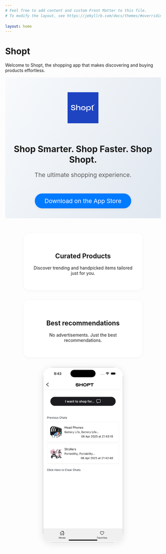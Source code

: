 ```yaml
---
# Feel free to add content and custom Front Matter to this file.
# To modify the layout, see https://jekyllrb.com/docs/themes/#overriding-theme-defaults

layout: home
---
```


# Shopt

Welcome to Shopt, the shopping app that makes discovering and buying products effortless.

<div class="hero">
  <img src="/assets/shopt-logo.png" alt="Shopt app logo" class="app-logo">
  <h1>Shop Smarter. Shop Faster. Shop Shopt.</h1>
  <p class="subtitle">The ultimate shopping experience.</p>
  <a href="#download" class="cta-btn">Download on the App Store</a>
</div>

<div class="features">
  <div class="feature">
    <h2>Curated Products</h2>
    <p>Discover trending and handpicked items tailored just for you.</p>
  </div>
  <!-- <div class="feature">
    <h2>Seamless Checkout</h2>
    <p>Fast, secure, and easy checkout with Apple Pay integration.</p>
  </div> -->
  <div class="feature">
    <h2>Best recommendations</h2>
    <p>No advertisements. Just the best recommendations.</p>
  </div>
</div>

<div class="app-preview">
  <img src="/assets/shopt-app-preview.png" alt="Shopt app preview" class="app-screenshot">
</div>

<!-- <div id="download" class="download-section">
  <a href="#" class="app-store-badge">
    <img src="/assets/app-store-badge.svg" alt="Download on the App Store">
  </a>
  <p class="note">Coming soon to the App Store</p>
</div> -->

<style>
.hero {
  text-align: center;
  padding: 3rem 1rem 2rem 1rem;
  background: linear-gradient(120deg, #f8fafc 0%, #e0e7ef 100%);
}
.app-logo {
  width: 100px;
  margin-bottom: 1.5rem;
}
.cta-btn {
  display: inline-block;
  margin-top: 1.5rem;
  padding: 0.75rem 2rem;
  background: #007aff;
  color: #fff;
  border-radius: 2rem;
  font-size: 1.2rem;
  text-decoration: none;
  box-shadow: 0 2px 8px rgba(0,0,0,0.08);
  transition: background 0.2s;
}
.cta-btn:hover {
  background: #005ecb;
}
.subtitle {
  color: #555;
  font-size: 1.2rem;
  margin-bottom: 1.5rem;
}
.features {
  display: flex;
  flex-wrap: wrap;
  justify-content: center;
  gap: 2rem;
  margin: 3rem 0 2rem 0;
}
.feature {
  background: #fff;
  border-radius: 1rem;
  box-shadow: 0 2px 12px rgba(0,0,0,0.04);
  padding: 2rem;
  max-width: 320px;
  flex: 1 1 250px;
  text-align: center;
}
.app-preview {
  text-align: center;
  margin: 2rem 0;
}
.app-screenshot {
  width: 260px;
  border-radius: 2rem;
  box-shadow: 0 4px 24px rgba(0,0,0,0.10);
}
.download-section {
  text-align: center;
  margin: 3rem 0 2rem 0;
}
.app-store-badge img {
  width: 180px;
}
.note {
  color: #888;
  margin-top: 1rem;
}
@media (max-width: 900px) {
  .features {
    flex-direction: column;
    gap: 1.5rem;
  }
}
</style>
